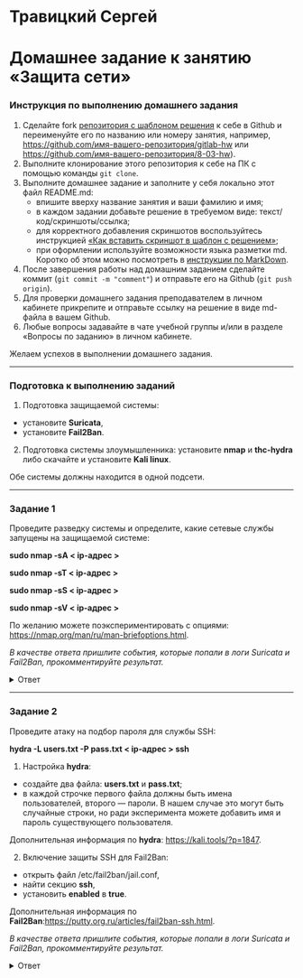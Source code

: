 # Травицкий Сергей

# Домашнее задание к занятию «Защита сети»

### Инструкция по выполнению домашнего задания

1. Сделайте fork [репозитория c шаблоном решения](https://github.com/netology-code/sys-pattern-homework) к себе в Github и переименуйте его по названию или номеру занятия, например, https://github.com/имя-вашего-репозитория/gitlab-hw или https://github.com/имя-вашего-репозитория/8-03-hw).
2. Выполните клонирование этого репозитория к себе на ПК с помощью команды `git clone`.
3. Выполните домашнее задание и заполните у себя локально этот файл README.md:
   - впишите вверху название занятия и ваши фамилию и имя;
   - в каждом задании добавьте решение в требуемом виде: текст/код/скриншоты/ссылка;
   - для корректного добавления скриншотов воспользуйтесь инструкцией [«Как вставить скриншот в шаблон с решением»](https://github.com/netology-code/sys-pattern-homework/blob/main/screen-instruction.md);
   - при оформлении используйте возможности языка разметки md. Коротко об этом можно посмотреть в [инструкции по MarkDown](https://github.com/netology-code/sys-pattern-homework/blob/main/md-instruction.md).
4. После завершения работы над домашним заданием сделайте коммит (`git commit -m "comment"`) и отправьте его на Github (`git push origin`).
5. Для проверки домашнего задания преподавателем в личном кабинете прикрепите и отправьте ссылку на решение в виде md-файла в вашем Github.
6. Любые вопросы задавайте в чате учебной группы и/или в разделе «Вопросы по заданию» в личном кабинете.

Желаем успехов в выполнении домашнего задания.

------

### Подготовка к выполнению заданий

1. Подготовка защищаемой системы:

- установите **Suricata**,
- установите **Fail2Ban**.

2. Подготовка системы злоумышленника: установите **nmap** и **thc-hydra** либо скачайте и установите **Kali linux**.

Обе системы должны находится в одной подсети.

------

### Задание 1

Проведите разведку системы и определите, какие сетевые службы запущены на защищаемой системе:

**sudo nmap -sA < ip-адрес >**

**sudo nmap -sT < ip-адрес >**

**sudo nmap -sS < ip-адрес >**

**sudo nmap -sV < ip-адрес >**

По желанию можете поэкспериментировать с опциями: https://nmap.org/man/ru/man-briefoptions.html.


*В качестве ответа пришлите события, которые попали в логи Suricata и Fail2Ban, прокомментируйте результат.*

<details>
<summary>Ответ</summary>  

- Запускаем suricata  

`sudo suricata -c /etc/suricata/suricata.yaml -i enp0s3`

![img](https://github.com/travickiy67/Network-protection/blob/main/img/1.1.png)  

- Запускаем просмотр логов  

![img](https://github.com/travickiy67/Network-protection/blob/main/img/1.2.png)  

*suricata зафиксировала все ппопытки сканирования  

![img](https://github.com/travickiy67/Network-protection/blob/main/img/1.3.png) 

`sudo nmap -sA 192.168.0.8`

Врзможна утечка информации приоритет 2, зафиксировано на какие порты направлена атака и с какими параметрами  

![img](https://github.com/travickiy67/Network-protection/blob/main/img/1.4.png)  

` sudo nmap -sS 192.168.0.8`

Идентичная информация как и припервом сканировании  

![img](https://github.com/travickiy67/Network-protection/blob/main/img/1.6.png)  

`sudo nmap -sT 192.168.0.8`  

Сканирование обнаружено, классификация: Обнаружен сетевой троян, приоритет 1

![img](https://github.com/travickiy67/Network-protection/blob/main/img/1.5.png)  

`sudo nmap -sV 192.168.0.8`

Классификация: Атака веб-приложений

![img](https://github.com/travickiy67/Network-protection/blob/main/img/1.7.png)  

`sudo nmap -sX 192.168.0.8`

Классификация: Попытка утечки информации

![img](https://github.com/travickiy67/Network-protection/blob/main/img/1.8.png)  

`sudo nmap -sU 192.168.0.8`

Классификация: Попытка утечки информации  

![img](https://github.com/travickiy67/Network-protection/blob/main/img/1.8.png)  

*Все попутки сканирования suricata распознала и квалифицировала, Fail2Ban не отреагировала на nmap сканирование*  

</details>

------

### Задание 2

Проведите атаку на подбор пароля для службы SSH:

**hydra -L users.txt -P pass.txt < ip-адрес > ssh**

1. Настройка **hydra**: 
 
 - создайте два файла: **users.txt** и **pass.txt**;
 - в каждой строчке первого файла должны быть имена пользователей, второго — пароли. В нашем случае это могут быть случайные строки, но ради эксперимента можете добавить имя и пароль существующего пользователя.

Дополнительная информация по **hydra**: https://kali.tools/?p=1847.

2. Включение защиты SSH для Fail2Ban:

-  открыть файл /etc/fail2ban/jail.conf,
-  найти секцию **ssh**,
-  установить **enabled**  в **true**.

Дополнительная информация по **Fail2Ban**:https://putty.org.ru/articles/fail2ban-ssh.html.



*В качестве ответа пришлите события, которые попали в логи Suricata и Fail2Ban, прокомментируйте результат.*

<details>
<summary>Ответ</summary>  

*На атакующей машине запускаем hydra, на атакуемой машмне Fail2Ban остановлен*  

`sudo hydra -L users.txt -P pass.txt 192.168.0.8 ssh`  

Пароль и логин подобран  

[img](https://github.com/travickiy67/Network-protection/blob/main/img/2.1.png)  

Логи suricata  

[img](https://github.com/travickiy67/Network-protection/blob/main/img/2.2.png)  

Fail2Ban запущен, первое сканирование ошибки не показала, но пароль не падобран, второе сканирование выдало ошибку. Fail2Ban забанил злоумышленика.  

[img](https://github.com/travickiy67/Network-protection/blob/main/img/2.3.png)  
 
Проверяем логи, обнаружена многократная попытка авторизации   

`sudo tail -f /var/log/auth.log`  

[img](https://github.com/travickiy67/Network-protection/blob/main/img/2.4.png)  

Проверяем логи Fail2ban, попытка взломв заблокирована  

`sudo tail -f /var/log/fail2ban.log`  

[img](https://github.com/travickiy67/Network-protection/blob/main/img/2.5.png)  

</details>
 




